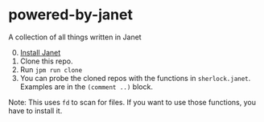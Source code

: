 # powered-by-janet
A collection of all things written in Janet

0. [Install Janet](https://janet-lang.org/docs/index.html)
1. Clone this repo.
2. Run `jpm run clone`
3. You can probe the cloned repos with the functions in `sherlock.janet`. Examples are in the `(comment ..)` block.

Note: This uses `fd` to scan for files. If you want to use those functions, you have to install it.
